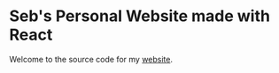 # Seb's Personal Website made with React

Welcome to the source code for my [website](https://livoni.me).